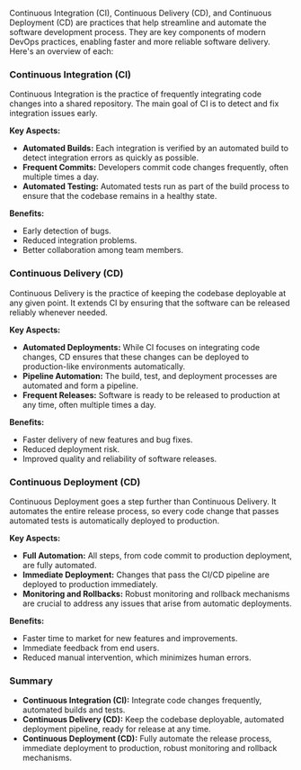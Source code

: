 Continuous Integration (CI), Continuous Delivery (CD), and Continuous Deployment (CD) are practices that help streamline and automate the software development process. They are key components of modern DevOps practices, enabling faster and more reliable software delivery. Here's an overview of each:

### Continuous Integration (CI)
Continuous Integration is the practice of frequently integrating code changes into a shared repository. The main goal of CI is to detect and fix integration issues early.

**Key Aspects:**
- **Automated Builds:** Each integration is verified by an automated build to detect integration errors as quickly as possible.
- **Frequent Commits:** Developers commit code changes frequently, often multiple times a day.
- **Automated Testing:** Automated tests run as part of the build process to ensure that the codebase remains in a healthy state.

**Benefits:**
- Early detection of bugs.
- Reduced integration problems.
- Better collaboration among team members.

### Continuous Delivery (CD)
Continuous Delivery is the practice of keeping the codebase deployable at any given point. It extends CI by ensuring that the software can be released reliably whenever needed.

**Key Aspects:**
- **Automated Deployments:** While CI focuses on integrating code changes, CD ensures that these changes can be deployed to production-like environments automatically.
- **Pipeline Automation:** The build, test, and deployment processes are automated and form a pipeline.
- **Frequent Releases:** Software is ready to be released to production at any time, often multiple times a day.

**Benefits:**
- Faster delivery of new features and bug fixes.
- Reduced deployment risk.
- Improved quality and reliability of software releases.

### Continuous Deployment (CD)
Continuous Deployment goes a step further than Continuous Delivery. It automates the entire release process, so every code change that passes automated tests is automatically deployed to production.

**Key Aspects:**
- **Full Automation:** All steps, from code commit to production deployment, are fully automated.
- **Immediate Deployment:** Changes that pass the CI/CD pipeline are deployed to production immediately.
- **Monitoring and Rollbacks:** Robust monitoring and rollback mechanisms are crucial to address any issues that arise from automatic deployments.

**Benefits:**
- Faster time to market for new features and improvements.
- Immediate feedback from end users.
- Reduced manual intervention, which minimizes human errors.

### Summary
- **Continuous Integration (CI):** Integrate code changes frequently, automated builds and tests.
- **Continuous Delivery (CD):** Keep the codebase deployable, automated deployment pipeline, ready for release at any time.
- **Continuous Deployment (CD):** Fully automate the release process, immediate deployment to production, robust monitoring and rollback mechanisms.
